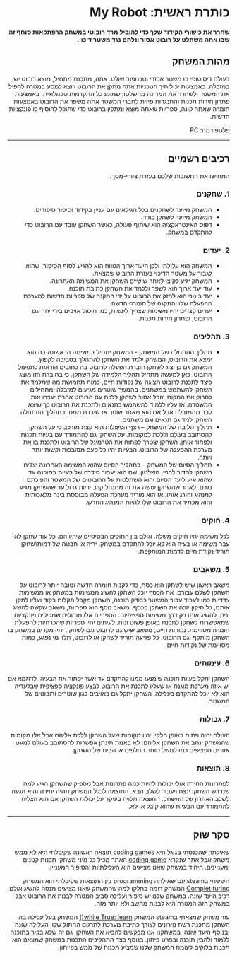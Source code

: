 <div dir='rtl' lang='he'>

# כותרת ראשית: My Robot

**שחרר את כישורי הקידוד שלך כדי להוביל מרד רובוטי במשחק הרפתקאות סוחף זה שבו אתה משתלט על רובוט אסור ונלחם נגד משטר דיכוי.**

## מהות המשחק

 בעולם דיסוטופי בו משטר אכזרי וטכנופוב שולט. אתה, מתכנת מתחיל, מוצא רובוט ישן במזבלה. באמצעות יכולותיך הטכניות אתה מתקן את הרובוט ויוצא למסע במטרה להפיל את המשטר ולשחרר את המדינה מהשלטון שמונע כל התקדמות טכנולוגית. באמצעות פתרון חידות תכנות והתנגדות פיזית לחברי המשטר אתה משפר את הרובוט באמצעות חומרה שאתה קונה, ספריות שאתה מוצא ומתקין ברובוט כדי שתוכל להוסיף לו פונקציות חדשות.
 
פלטפורמה: PC


---


## רכיבים רשמיים


המחישו את התשובות שלכם בעזרת ציורי-מסך.

### 1. שחקנים

* המשחק מיועד לשחקנים בכל הגילאים עם עניין בקידוד וסיפור סיפורים.
* המשחק מיועד לשחקן בודד.
* דפוס האינטראקציה הוא שיתוף פעולה, כאשר השחקן עובד עם הרובוט כדי להתקדם במשחק.

 
 
### 2. יעדים

* המשחק הוא עלילתי ולכן היעד ארוך הטווח הוא להגיע לסוף הסיפור, שהוא לגבור על משטר הדיכוי בעזרת הרובוט שמצאת. 
* המשחק יגיע לקיצו לאחר שישיים השחקן את המשימה האחרונה.
* עוד יעד ארוך הוא לשפר וללמד את השחקן כתיבת תוכנה.
* יעד בינוני הוא לחזק את הרובוט על ידי התקנה של ספריות חדשות למערכת ההפעלה שלו והתקנה של חומרה חדשה.
* יעדים קצרים יהיו משימות שצריך לעשות, כמו חיסול אויבים בירי יחד עם הרובוט, ופתרון חידות תכנות.
 
 
### 3. תהליכים


* תהליך ההתחלה של המשחק - המשחק יתחיל במשימה הראשונה בה הוא ימצא את הרובוט, המשחק ילמד את השחקן להתהלך בסביבה לקפוץ. המשחק גם כן יציג לשחקן חוברת הפעלה לרובוט בה כתובים הוראות לתפעול הרובוט. כאן למעשה מתחיל תהליך הלמידה של השחקן. כי בחוברת הזו מוצג כיצד לתכנת לרובוט תצוגה של נקודות חיים, כמות תחמושת מה שמלמד את השחקן להשתמש במשתנים. בהמשך שוטרים מגיעים למזבלה ומתחילים לסרוק את המקום, אבל אסור לשחקן ללכת עם הרובוט אחרת יעצרו אותו המשטרה. אז עליו ללמוד להשתמש בתנאים ולתכנת את הרובוט כך שיצא לבד מהמזבלה אבל אם הוא מאתר שוטר אז שיברח ממנו. בתהליך ההתחלה השחקן למד גם תנאים וגם משתנים.   
*	תהליך הליבה של המשחק – רצף הפעולות הוא קצת מורכב כי על השחקן להסתובב בעולם וללכת למקומות. על השחקן גם להתמודד עם בעיות תכנות ולפתור אותן. השחקן יצטרך לפתוח את הטרמינל של הרובוט ולתכנת בו את מערכת ההפעלה של הרובוט. הבעיות יהיו כל פעם מסובכות וקשות יותר ויותר.
*	תהליך הסיום של המשחק – בתהליך הסיום שהוא המשימה האחרונה יצליח השחקן לחדור לבניין השלטון. שם הוא יעבור סידרה של בעיות בתוכנה עד שהוא יגיע ליעד הסיום והוא השתלטות על הרובוטים של המשטר והפיכתם נגדם. לאחר שהשחקן עושה את זה מתנהל קרב יריות גדול עד שהשחקן מגיע למנהיג והורג אותו. אז הוא מוריד מערכת הפעלה מבוססת בינה מלאכותית והוא מכתיר את הרובוט שלו להיות המנהיג החדש.


### 4. חוקים

לכל משימה יהיו חוקים משלה. אולם בין החוקים הבסיסיים שיהיו הם. כל עוד שחקן לא עבר משימה או בעיה הוא לא יוכל להתקדם במשחק. יריה או חבטה של דמות\שחקן תוריד נקודת חיים לדמות המותקפת.

### 5. משאבים

 משאב ראשון שיש לשחקן הוא כסף, כדי לקנות חומרה חדשה וטובה יותר לרובוט על השחקן לשלם עבורם. את הכסף יוכל השחקן להשיג ממשימות במשחק או ממשימות צדדיות כמו לעבוד עבור המשטר כבודק תוכנה, השחקן מקבל תקלות בקוד ועליו לתקן אותם, כל תיקון יזכה את השחקן בכסף.
משאב נוסף הוא ספריות, משאב שקשה להשיג וניתן להשיג אותו רק דרך משימות ספציפיות. הספריות אלו מודולים שמכילים פונקציות שמאפשרות לשחקן לתכנת באופן פשוט ונוח. לעיתים יהיו ספריות שהכרחיות להפעלת חומרה מסויימת.
נקודות חיים, משאב שיש גם לרובוט וגם לשחקן. יהיו מקרים במשחק בו השחקן מותקף וגם הרובוט. כל פגיעה תוריד לשחקן או לרובוט, תלוי מי נפגע, כמות מסויימת של נקודות חיים.

### 6. עימותים

השחקן יתקל בעיות תוכנה שימנעו ממנו להתקדם עד אשר יפתור את הבעיה. לדוגמא אם יש איזה מערכת מוגנת או שעליו לתכנת את הרובוט לבצע פונקציה ספציפית שבלעדיה הוא לא יוכל להתקדם בעלילה.
 השחקן יתקל גם באויבים כגון שוטרים ורובוטים של המשטר.


### 7. גבולות

העולם יהיה פתוח באופן חלקי. יהיו מקומות שעל השחקן ללכת אליהם אבל אלו מקומות שהמשחק ינתב את השחקן אליהם. לא באמת תינתן אפשרות להסתובב בעולם למעט אזורים ספציפים כמו למשל סוחר החלפים או הבית של השחקן.



### 8. תוצאות

 לפתרונות החידה אולי יכולות להיות כמה פתרונות אבל מספיק שהשחקן הגיע למה שנדרש השחקן ינצח ויעבור לשלב הבא. התוצאה לכלל המשחק תהיה יחידה והיא הגעה לשלב האחרון של המשחק.
התוצאה תלויה בעיקר על יכולות השחקן אם הוא הצליח להתמודד עם הבעיות שהוא קיבל או לא.

 ---
 
## סקר שוק

שאילתה שהכנסתי בגוגל היא coding games
תוצאה ראשונה שקיבלתי היא לא ממש משחק אבל אתר שנקרא [coding game](https://www.codingame.com/)
האתר מכיל כל מיני משחקי תכנות קטנים ומעניינים. היחוד במשחק שאנו מציעים הוא העלילתיות והסיפור המעניין. 

 חיפשתי בsteam עם שאילתה programming
 בין התוצאות שקיבלתי הוא המשחק [Complet turing](https://store.steampowered.com/app/1444480/Turing_Complete/)
 המשחק דומה בחלקו למה שהמשחק שאנו מציעים מנסה להשיג אולם רכיב היעד שונה. במשחק שלנו יש סיפור ועלילה סביב המטרה לבנות את הרובוט אבל במשחק הזה המטרה היא לבנות מחשב ולא יותר מזה.
 
 עוד משחק שמצאתי בsteam המשחק [while True: learn()](https://store.steampowered.com/app/619150/while_True_learn/)
המשחק בעל עלילה בה השחקן מתכנת רשת נוירונים לצורך כתיבת מערכת לתרגום החתול שלו. העלילה שונה ובנוסף היעד שונה. במשחקנו אנו מבקשים להביא את השחקן, גם זה שלא בקיר בתוכנה ללמוד ולהבין תוכנה ובפרט פיתון. בנוסף בצד התהליכים התכנות במשחק שמצאנו הוא תכנות בלוקים לעומת המשחק שלנו שמציע תכנות של ממש בפייתון.
